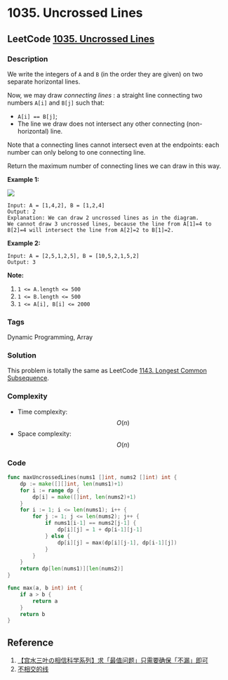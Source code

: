 # 1035. Uncrossed Lines

## LeetCode [1035. Uncrossed Lines](title)

### Description

We write the integers of `A` and `B` \(in the order they are given\) on two separate horizontal lines.

Now, we may draw _connecting lines_ : a straight line connecting two numbers `A[i]` and `B[j]` such that:

* `A[i] == B[j]`;
* The line we draw does not intersect any other connecting \(non-horizontal\) line.

Note that a connecting lines cannot intersect even at the endpoints: each number can only belong to one connecting line.

Return the maximum number of connecting lines we can draw in this way.

**Example 1:**

![](https://assets.leetcode.com/uploads/2019/04/26/142.png)

```text
Input: A = [1,4,2], B = [1,2,4]
Output: 2
Explanation: We can draw 2 uncrossed lines as in the diagram.
We cannot draw 3 uncrossed lines, because the line from A[1]=4 to B[2]=4 will intersect the line from A[2]=2 to B[1]=2.
```

**Example 2:**

```text
Input: A = [2,5,1,2,5], B = [10,5,2,1,5,2]
Output: 3
```

**Note:**

1. `1 <= A.length <= 500`
2. `1 <= B.length <= 500`
3. `1 <= A[i], B[i] <= 2000`

### Tags

Dynamic Programming, Array

### Solution

This problem is totally the same as LeetCode [1143. Longest Common Subsequence](1143.-longest-common-subsequence.md).

### Complexity

* Time complexity: $$O(n)$$
* Space complexity: $$O(n)$$

### Code

```go
func maxUncrossedLines(nums1 []int, nums2 []int) int {
	dp := make([][]int, len(nums1)+1)
	for i := range dp {
		dp[i] = make([]int, len(nums2)+1)
	}
	for i := 1; i <= len(nums1); i++ {
		for j := 1; j <= len(nums2); j++ {
			if nums1[i-1] == nums2[j-1] {
				dp[i][j] = 1 + dp[i-1][j-1]
			} else {
				dp[i][j] = max(dp[i][j-1], dp[i-1][j])
			}
		}
	}
	return dp[len(nums1)][len(nums2)]
}

func max(a, b int) int {
	if a > b {
		return a
	}
	return b
}
```

## Reference

1. [【宫水三叶の相信科学系列】求「最值问题」只需要确保「不漏」即可](https://leetcode-cn.com/problems/uncrossed-lines/solution/gong-shui-san-xie-noxiang-xin-ke-xue-xi-bkaas/)
2. [不相交的线](https://leetcode-cn.com/problems/uncrossed-lines/solution/bu-xiang-jiao-de-xian-by-leetcode-soluti-6tqz/)

